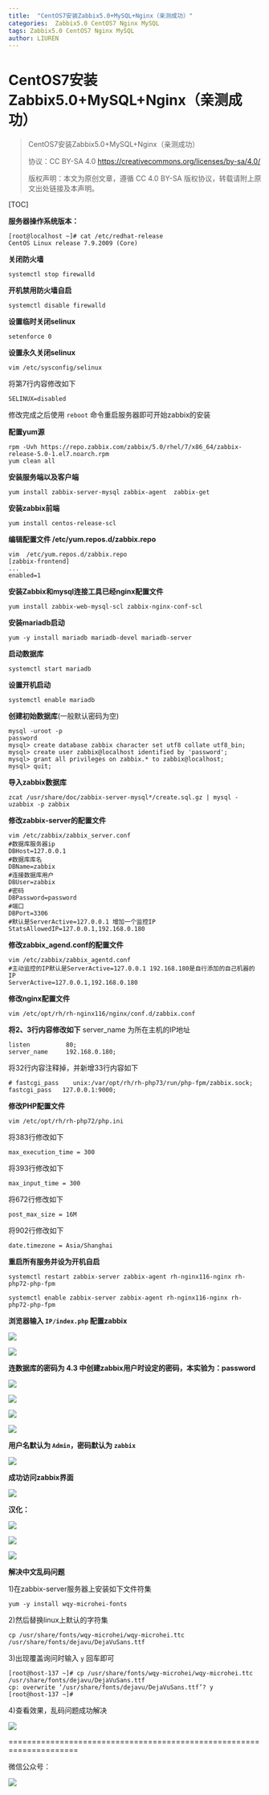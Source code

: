 ```yaml
---
title:  "CentOS7安装Zabbix5.0+MySQL+Nginx（亲测成功）"
categories:  Zabbix5.0 CentOS7 Nginx MySQL
tags: Zabbix5.0 CentOS7 Nginx MySQL
author: LIUREN
---
```


# CentOS7安装Zabbix5.0+MySQL+Nginx（亲测成功）

> CentOS7安装Zabbix5.0+MySQL+Nginx（亲测成功）
>
> 协议：CC BY-SA 4.0 https://creativecommons.org/licenses/by-sa/4.0/  
>
> 版权声明：本文为原创文章，遵循 CC 4.0 BY-SA 版权协议，转载请附上原文出处链接及本声明。



[TOC]

**服务器操作系统版本：**

```shell
[root@localhost ~]# cat /etc/redhat-release
CentOS Linux release 7.9.2009 (Core)
```

**关闭防火墙**

```shell
systemctl stop firewalld
```

**开机禁用防火墙自启**

```shell
systemctl disable firewalld
```

**设置临时关闭selinux**

```shell
setenforce 0
```

**设置永久关闭selinux**

```shell
vim /etc/sysconfig/selinux 
```

将第7行内容修改如下

```shell
SELINUX=disabled
```

修改完成之后使用 `reboot` 命令重启服务器即可开始zabbix的安装

**配置yum源**

```shell
rpm -Uvh https://repo.zabbix.com/zabbix/5.0/rhel/7/x86_64/zabbix-release-5.0-1.el7.noarch.rpm
yum clean all
```

**安装服务端以及客户端**

```shell
yum install zabbix-server-mysql zabbix-agent  zabbix-get
```

**安装zabbix前端**

```shell
yum install centos-release-scl
```

**编辑配置文件 /etc/yum.repos.d/zabbix.repo**

```shell
vim  /etc/yum.repos.d/zabbix.repo
[zabbix-frontend]
...
enabled=1
```

**安装Zabbix和mysql连接工具已经nginx配置文件**

```shel
yum install zabbix-web-mysql-scl zabbix-nginx-conf-scl
```

**安装mariadb启动**

```shell
yum -y install mariadb mariadb-devel mariadb-server 
```

**启动数据库**

```shell
systemctl start mariadb 
```

**设置开机启动**

```shell
systemctl enable mariadb
```

**创建初始数据库**(一般默认密码为空) 

```shell
mysql -uroot -p
password
mysql> create database zabbix character set utf8 collate utf8_bin;
mysql> create user zabbix@localhost identified by 'password';
mysql> grant all privileges on zabbix.* to zabbix@localhost;
mysql> quit;
```

**导入zabbix数据库**

```shell
zcat /usr/share/doc/zabbix-server-mysql*/create.sql.gz | mysql -uzabbix -p zabbix
```

**修改zabbix-server的配置文件**

```shell
vim /etc/zabbix/zabbix_server.conf
#数据库服务器ip
DBHost=127.0.0.1 
#数据库库名
DBName=zabbix
#连接数据库用户
DBUser=zabbix
#密码
DBPassword=password
#端口
DBPort=3306
#默认是ServerActive=127.0.0.1 增加一个监控IP
StatsAllowedIP=127.0.0.1,192.168.0.180
```

**修改zabbix_agend.conf的配置文件**

```shell
vim /etc/zabbix/zabbix_agentd.conf
#主动监控的IP默认是ServerActive=127.0.0.1 192.168.180是自行添加的自己机器的IP
ServerActive=127.0.0.1,192.168.0.180
```

**修改nginx配置文件**

```shell
vim /etc/opt/rh/rh-nginx116/nginx/conf.d/zabbix.conf
```

**将2、3行内容修改如下**
server_name 为所在主机的IP地址

```shell
listen          80;
server_name     192.168.0.180;
```

将32行内容注释掉，并新增33行内容如下

```shell
# fastcgi_pass    unix:/var/opt/rh/rh-php73/run/php-fpm/zabbix.sock;
fastcgi_pass   127.0.0.1:9000;
```

**修改PHP配置文件**

```shell
vim /etc/opt/rh/rh-php72/php.ini
```

将383行修改如下

```shell
max_execution_time = 300
```

将393行修改如下

```shell
max_input_time = 300
```

将672行修改如下

```shell
post_max_size = 16M
```

将902行修改如下

```shell
date.timezone = Asia/Shanghai
```

**重启所有服务并设为开机自启**

```shell
systemctl restart zabbix-server zabbix-agent rh-nginx116-nginx rh-php72-php-fpm
```

```shel
systemctl enable zabbix-server zabbix-agent rh-nginx116-nginx rh-php72-php-fpm
```

**浏览器输入 `IP/index.php` 配置zabbix**

![](https://www.codepeople.cn/imges/00x130.png)

![](https://www.codepeople.cn/imges/00x131.png)

**连数据库的密码为 4.3 中创建zabbix用户时设定的密码，本实验为：password**

![](https://www.codepeople.cn/imges/00x132.png)

![](https://www.codepeople.cn/imges/00x133.png)

![](https://www.codepeople.cn/imges/00x134.png)

![](https://www.codepeople.cn/imges/00x135.png)

**用户名默认为 `Admin`，密码默认为 `zabbix`**

![](https://www.codepeople.cn/imges/00x136.png)

**成功访问zabbix界面**

![](https://www.codepeople.cn/imges/00x137.png)

**汉化：**

![](https://www.codepeople.cn/imges/00x138.png)

![](https://www.codepeople.cn/imges/00x139.png)

![](https://www.codepeople.cn/imges/00x140.png)

**解决中文乱码问题**

1)在zabbix-server服务器上安装如下文件符集

```shell
yum -y install wqy-microhei-fonts
```

2)然后替换linux上默认的字符集

```shell
cp /usr/share/fonts/wqy-microhei/wqy-microhei.ttc /usr/share/fonts/dejavu/DejaVuSans.ttf
```

3)出现覆盖询问时输入 `y` 回车即可

```shell
[root@host-137 ~]# cp /usr/share/fonts/wqy-microhei/wqy-microhei.ttc /usr/share/fonts/dejavu/DejaVuSans.ttf
cp: overwrite ‘/usr/share/fonts/dejavu/DejaVuSans.ttf’? y
[root@host-137 ~]# 
```

4)查看效果，乱码问题成功解决

![](https://www.codepeople.cn/imges/00x141.png)

=====================================================================

微信公众号：

![](https://www.codepeople.cn/imges/weixin_icon/weixin.jpg)